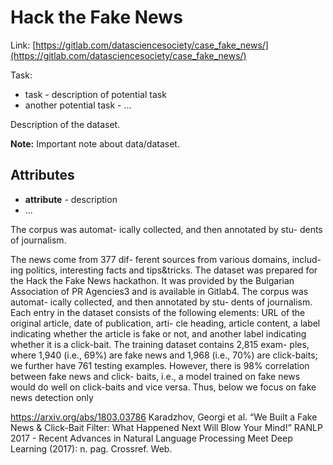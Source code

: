 # Hack the Fake News

Link: [https://gitlab.com/datasciencesociety/case_fake_news/](https://gitlab.com/datasciencesociety/case_fake_news/)

Task:
* task - description of potential task
* another potential task - ...

Description of the dataset.

**Note:** Important note about data/dataset.


## Attributes

* **attribute** - description
* ...

The corpus was automat- ically collected, and then annotated by stu- dents of journalism.

The news come from 377 dif- ferent sources from various domains, includ- ing politics, interesting facts and tips&tricks. The dataset was prepared for the Hack the Fake News hackathon. It was provided by the Bulgarian Association of PR Agencies3 and is available in Gitlab4. The corpus was automat- ically collected, and then annotated by stu- dents of journalism. Each entry in the dataset consists of the following elements: URL of the original article, date of publication, arti- cle heading, article content, a label indicating whether the article is fake or not, and another label indicating whether it is a click-bait. The training dataset contains 2,815 exam-
ples, where 1,940 (i.e., 69%) are fake news and 1,968 (i.e., 70%) are click-baits; we further have 761 testing examples. However, there is 98% correlation between fake news and click- baits, i.e., a model trained on fake news would do well on click-baits and vice versa. Thus, below we focus on fake news detection only

https://arxiv.org/abs/1803.03786
Karadzhov, Georgi et al. “We Built a Fake News & Click-Bait Filter: What Happened Next Will Blow Your Mind!” RANLP 2017 - Recent Advances in Natural Language Processing Meet Deep Learning (2017): n. pag. Crossref. Web.
